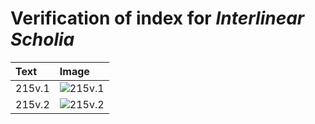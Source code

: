 # Verification of index for *Interlinear Scholia*

| Text     | Image     |
| :------------- | :------------- |
| 215v.1 | ![215v.1](http://www.homermultitext.org/iipsrv?OBJ=IIP,1.0&FIF=/project/homer/pyramidal/VenA/VA215VN_0717.tif&RGN=0.6656,0.4289,0.02745,0.02144&WID=800&CVT=JPEG) |
| 215v.2 | ![215v.2](http://www.homermultitext.org/iipsrv?OBJ=IIP,1.0&FIF=/project/homer/pyramidal/VenA/VA215VN_0717.tif&RGN=0.6417,0.4815,0.07185,0.01162&WID=800&CVT=JPEG) |
